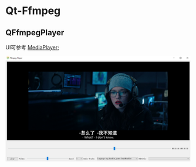 # Qt-Ffmpeg

## QFfmpegPlayer

UI可参考 [MediaPlayer](https://github.com/RealChuan/Qt-App/blob/main/docs/MediaPalyer_A.SUN.png);

<div align=center><img src="doc/player.png"></div>  